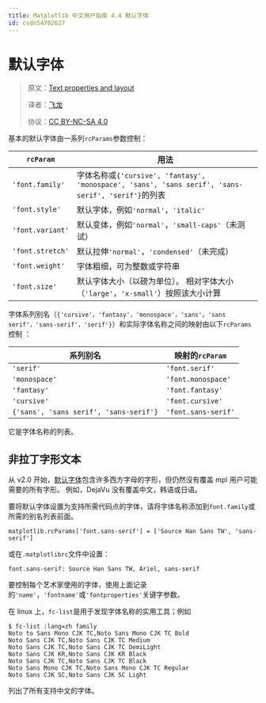 ```yaml
---
title: Matplotlib 中文用户指南 4.4 默认字体
id: csdn54782627
---
```


# 默认字体

> 原文：[Text properties and layout](http://matplotlib.org/users/text_props.html#default-font)
> 
> 译者：[飞龙](https://github.com/)
> 
> 协议：[CC BY-NC-SA 4.0](http://creativecommons.org/licenses/by-nc-sa/4.0/)

基本的默认字体由一系列`rcParams`参数控制：

| `rcParam` | 用法 |
| --- | --- |
| `'font.family'` | 字体名称或`{'cursive', 'fantasy', 'monospace', 'sans', 'sans serif', 'sans-serif', 'serif'}`的列表 |
| `'font.style'` | 默认字体，例如`'normal'`，`'italic'` |
| `'font.variant'` | 默认变体，例如`'normal'`，`'small-caps'`（未测试） |
| `'font.stretch'` | 默认拉伸`'normal'`，`'condensed'`（未完成） |
| `'font.weight'` | 字体粗细，可为整数或字符串 |
| `'font.size'` | 默认字体大小（以磅为单位）。 相对字体大小（`'large'`，`'x-small'`）按照该大小计算 |

字体系列别名（`{'cursive'，'fantasy'，'monospace'，'sans'，'sans serif'，'sans-serif'，'serif'}`）和实际字体名称之间的映射由以下`rcParams`控制 ：

| 系列别名 | 映射的`rcParam` |
| --- | --- |
| `'serif'` | `'font.serif'` |
| `'monospace'` | `'font.monospace'` |
| `'fantasy'` | `'font.fantasy'` |
| `'cursive'` | `'font.cursive'` |
| `{'sans', 'sans serif', 'sans-serif'}` | `'font.sans-serif'` |

它是字体名称的列表。

## 非拉丁字形文本

从 v2.0 开始，[默认字体](http://matplotlib.org/users/dflt_style_changes.html#default-changes-font)包含许多西方字母的字形，但仍然没有覆盖 mpl 用户可能需要的所有字形。 例如，DejaVu 没有覆盖中文，韩语或日语。

要将默认字体设置为支持所需代码点的字体，请将字体名称添加到`font.family`或所需的别名列表前面。

```
matplotlib.rcParams['font.sans-serif'] = ['Source Han Sans TW', 'sans-serif']
```

或在`.matplotlibrc`文件中设置：

```
font.sans-serif: Source Han Sans TW, Ariel, sans-serif
```

要控制每个艺术家使用的字体，使用上面记录的`'name'`，`'fontname'`或`'fontproperties'`关键字参数。

在 linux 上，`fc-list`是用于发现字体名称的实用工具；例如

```
$ fc-list :lang=zh family
Noto to Sans Mono CJK TC,Noto Sans Mono CJK TC Bold
Noto Sans CJK TC,Noto Sans CJK TC Medium
Noto Sans CJK TC,Noto Sans CJK TC DemiLight
Noto Sans CJK KR,Noto Sans CJK KR Black
Noto Sans CJK TC,Noto Sans CJK TC Black
Noto Sans Mono CJK TC,Noto Sans Mono CJK TC Regular
Noto Sans CJK SC,Noto Sans CJK SC Light
```

列出了所有支持中文的字体。
